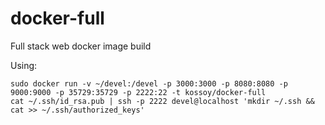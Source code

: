 docker-full
===========

Full stack web docker image build

Using:


```
sudo docker run -v ~/devel:/devel -p 3000:3000 -p 8080:8080 -p 9000:9000 -p 35729:35729 -p 2222:22 -t kossoy/docker-full
cat ~/.ssh/id_rsa.pub | ssh -p 2222 devel@localhost 'mkdir ~/.ssh && cat >> ~/.ssh/authorized_keys'

```

